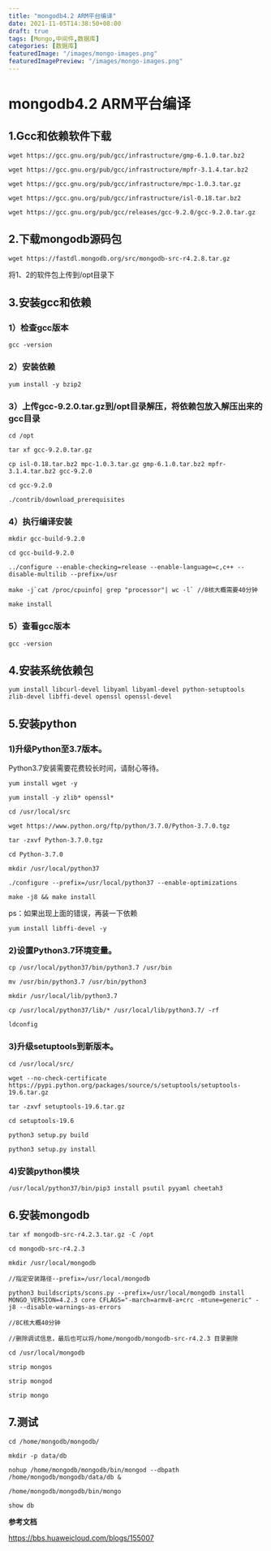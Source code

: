 ```yaml
---
title: "mongodb4.2 ARM平台编译"
date: 2021-11-05T14:38:50+08:00
draft: true
tags: [Mongo,中间件,数据库]
categories: [数据库]
featuredImage: "/images/mongo-images.png"
featuredImagePreview: "/images/mongo-images.png"
---
```



# mongodb4.2 ARM平台编译

## 1.Gcc和依赖软件下载

```shell
wget https://gcc.gnu.org/pub/gcc/infrastructure/gmp-6.1.0.tar.bz2

wget https://gcc.gnu.org/pub/gcc/infrastructure/mpfr-3.1.4.tar.bz2

wget https://gcc.gnu.org/pub/gcc/infrastructure/mpc-1.0.3.tar.gz

wget https://gcc.gnu.org/pub/gcc/infrastructure/isl-0.18.tar.bz2

wget https://gcc.gnu.org/pub/gcc/releases/gcc-9.2.0/gcc-9.2.0.tar.gz
```

## 2.下载mongodb源码包

```shell
wget https://fastdl.mongodb.org/src/mongodb-src-r4.2.8.tar.gz
```

 将1、2的软件包上传到/opt目录下

## 3.安装gcc和依赖

### 1）检查gcc版本

```shell
gcc -version
```

### 2）安装依赖

```shell
yum install -y bzip2
```



### 3）上传gcc-9.2.0.tar.gz到/opt目录解压，将依赖包放入解压出来的gcc目录

```shell
cd /opt

tar xf gcc-9.2.0.tar.gz

cp isl-0.18.tar.bz2 mpc-1.0.3.tar.gz gmp-6.1.0.tar.bz2 mpfr-3.1.4.tar.bz2 gcc-9.2.0

cd gcc-9.2.0

./contrib/download_prerequisites
```



### 4）执行编译安装

```shell
mkdir gcc-build-9.2.0

cd gcc-build-9.2.0

../configure --enable-checking=release --enable-language=c,c++ --disable-multilib --prefix=/usr

make -j`cat /proc/cpuinfo| grep "processor"| wc -l` //8核大概需要40分钟

make install
```



### 5）查看gcc版本

```shell
gcc -version
```

## 4.安装系统依赖包

```shell
yum install libcurl-devel libyaml libyaml-devel python-setuptools zlib-devel libffi-devel openssl openssl-devel
```



## 5.安装python

### 1)升级Python至3.7版本。

Python3.7安装需要花费较长时间，请耐心等待。

```shell
yum install wget -y

yum install -y zlib* openssl*

cd /usr/local/src

wget https://www.python.org/ftp/python/3.7.0/Python-3.7.0.tgz

tar -zxvf Python-3.7.0.tgz

cd Python-3.7.0

mkdir /usr/local/python37

./configure --prefix=/usr/local/python37 --enable-optimizations

make -j8 && make install
```

ps：如果出现上面的错误，再装一下依赖

```shell
yum install libffi-devel -y
```

### 2)设置Python3.7环境变量。

```shell
cp /usr/local/python37/bin/python3.7 /usr/bin

mv /usr/bin/python3.7 /usr/bin/python3

mkdir /usr/local/lib/python3.7

cp /usr/local/python37/lib/* /usr/local/lib/python3.7/ -rf

ldconfig
```

### 3)升级setuptools到新版本。

```shell
cd /usr/local/src/

wget --no-check-certificate https://pypi.python.org/packages/source/s/setuptools/setuptools-19.6.tar.gz

tar -zxvf setuptools-19.6.tar.gz

cd setuptools-19.6

python3 setup.py build

python3 setup.py install
```



### 4)安装python模块

```shell
/usr/local/python37/bin/pip3 install psutil pyyaml cheetah3
```



## 6.安装mongodb

```shell
tar xf mongodb-src-r4.2.3.tar.gz -C /opt

cd mongodb-src-r4.2.3

mkdir /usr/local/mongodb

//指定安装路径--prefix=/usr/local/mongodb

python3 buildscripts/scons.py --prefix=/usr/local/mongodb install MONGO_VERSION=4.2.3 core CFLAGS="-march=armv8-a+crc -mtune=generic" -j8 --disable-warnings-as-errors

//8C核大概40分钟

//删除调试信息，最后也可以将/home/mongodb/mongodb-src-r4.2.3 目录删除

cd /usr/local/mongodb

strip mongos

strip mongod

strip mongo
```



## 7.测试

```shell
cd /home/mongodb/mongodb/

mkdir -p data/db

nohup /home/mongodb/mongodb/bin/mongod --dbpath /home/mongodb/mongodb/data/db &

/home/mongodb/mongodb/bin/mongo

show db
```

**参考文档**

https://bbs.huaweicloud.com/blogs/155007

